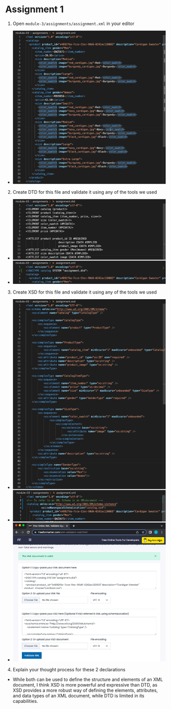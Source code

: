 # Assignment 1

1. Open `module-3/assignments/assignment.xml` in your editor

- ![image info](../assets/assignment-1.png)

2. Create DTD for this file and validate it using any of the tools we used

- ![image info](../assets/assignment-2-1.png)
- ![image info](../assets/assignment-2-2.png)

3. Create XSD for this file and validate it using any of the tools we used

- ![image info](../assets/assignment-3-1.png)
- ![image info](../assets/assignment-3-2.png)
- ![image info](../assets/assignment-3-3.png)

4. Explain your thought process for these 2 declarations

- While both can be used to define the structure and elements of an XML document, I think XSD is more powerful and expressive than DTD, as XSD provides a more robust way of defining the elements, attributes, and data types of an XML document, while DTD is limited in its capabilities.
